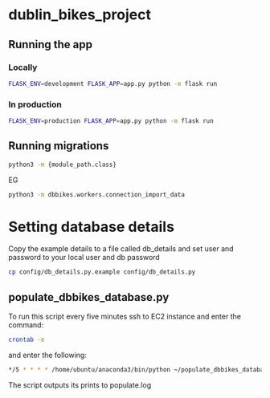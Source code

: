 # dublin_bikes_project
## Running the app
### Locally
 ```bash
FLASK_ENV=development FLASK_APP=app.py python -m flask run
````
### In production
 ```bash
FLASK_ENV=production FLASK_APP=app.py python -m flask run
 ```
## Running migrations
```bash
python3 -m {module_path.class}
```
EG
```bash
python3 -m dbbikes.workers.connection_import_data
```

# Setting database details
Copy the example details to a file called db_details and set user and password to your local user and db password
```bash
cp config/db_details.py.example config/db_details.py
```

## populate_dbbikes_database.py
To run this script every five minutes ssh to EC2 instance and enter the command:

```bash
crontab -e 
```

and enter the following:

```bash
*/5 * * * * /home/ubuntu/anaconda3/bin/python ~/populate_dbbikes_database.py >> ~/populate.log
```

The script outputs its prints to populate.log

